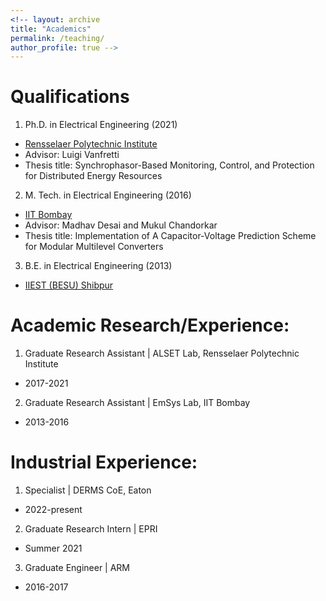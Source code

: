 ```yaml
---
<!-- layout: archive
title: "Academics"
permalink: /teaching/
author_profile: true -->
---
```


# Qualifications

1. Ph.D. in Electrical Engineering (2021)
  - [Rensselaer Polytechnic Institute](https://en.wikipedia.org/wiki/Rensselaer_Polytechnic_Institute)
  - Advisor: Luigi Vanfretti
  - Thesis title: Synchrophasor-Based Monitoring, Control, and Protection for Distributed Energy Resources

2. M. Tech. in Electrical Engineering (2016)
  - [IIT Bombay](https://en.wikipedia.org/wiki/IIT_Bombay)
  - Advisor: Madhav Desai and Mukul Chandorkar
  - Thesis title: Implementation of A Capacitor-Voltage Prediction Scheme for Modular Multilevel Converters

3. B.E. in Electrical Engineering (2013)
  - [IIEST (BESU) Shibpur](https://en.wikipedia.org/wiki/IIEST,_Shibpur)

# Academic Research/Experience:

1. Graduate Research Assistant | ALSET Lab, Rensselaer Polytechnic Institute
  - 2017-2021
2. Graduate Research Assistant | EmSys Lab, IIT Bombay
  - 2013-2016

# Industrial Experience: 

1. Specialist | DERMS CoE, Eaton
  - 2022-present
2. Graduate Research Intern | EPRI
  - Summer 2021
3. Graduate Engineer | ARM
  - 2016-2017




